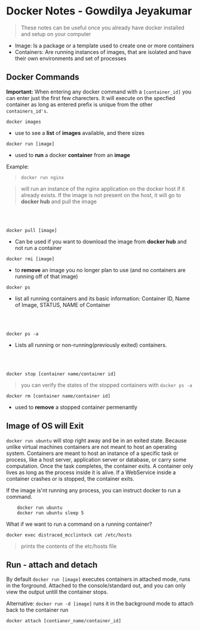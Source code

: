 #  Docker Notes - Gowdilya Jeyakumar
>These notes can be useful once you already have docker installed and setup on your computer

* Image: Is a package or a template used to create one or more containers
* Containers: Are running instances of images, that are isolated and have their own environments and set of processes

## Docker Commands

**Important:** When entering any docker command with a `[container_id]` you can enter just the first few charecters. It will execute on the specfied container as long as entered prefix is unique from the other `containers_id's`.

`docker images`
* use to see a **list** of **images** available, and there sizes

`docker run [image]`
 * used to **run** a docker **container** from an **image**

Example:
        
>`docker run nginx`

> will run an instance of the nginx application on the docker host if it already exists. If the image is not present on the host, it will go to **docker hub** and pull the image
<br/>
<br/>

`docker pull [image]`
* Can be used if you want to download the image from **docker hub** and not run a container

`docker rmi [image]`
* to **remove** an image you no longer plan to use (and no containers are running off of that image)

`docker ps`

* list all running containers and its basic information: Container ID, Name of Image, STATUS, NAME of Container
<br/>
<br/>
   
`docker ps -a`

* Lists all running or non-running(previously exited) containers.
<br/>
<br/>

`docker stop [container name/container id]`
>you can verify the states of the stopped containers with `docker ps -a`

`docker rm [container name/container id]`
* used to **remove** a stopped container permenantly


## Image of OS will Exit
`docker run ubuntu` will stop right away and be in an exited state.
Because unlike virtual machines containers are not meant to host an operating system. Containers are meant to host an instance of a specific task or process, like a host server, application server or database, or carry some computation. Once the task completes, the container exits. A container only lives as long as the process inside it is alive. If a WebService inside a container crashes or is stopped, the container exits.

If the image is'nt running any process, you can instruct docker to run a command.

        docker run ubuntu
        docker run ubuntu sleep 5

What if we want to run a command on a running container?

    docker exec distraced_mcclintock cat /etc/hosts
> prints the contents of the etc/hosts file

## Run - attach and detach
By default `docker run [image]` executes containers in attached mode, runs in the forground. Attached to the console/standard out, and you can only view the output untill the container stops.

Alternative: `docker run -d [image]` runs it in the background mode
to attach back to the container run 

    docker attach [contianer_name/container_id]